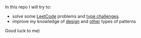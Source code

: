 In this repo I will try to:

-   solve some [LeetCode](https://leetcode.com/) problems and [type challenges](https://github.com/type-challenges/type-challenges).
-   improve my knowledge of [design](https://refactoring.guru/design-patterns) and [other](https://www.patterns.dev/posts) types of patterns

Good luck to me)
